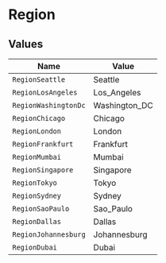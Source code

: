 # Region


## Values

| Name                 | Value                |
| -------------------- | -------------------- |
| `RegionSeattle`      | Seattle              |
| `RegionLosAngeles`   | Los_Angeles          |
| `RegionWashingtonDc` | Washington_DC        |
| `RegionChicago`      | Chicago              |
| `RegionLondon`       | London               |
| `RegionFrankfurt`    | Frankfurt            |
| `RegionMumbai`       | Mumbai               |
| `RegionSingapore`    | Singapore            |
| `RegionTokyo`        | Tokyo                |
| `RegionSydney`       | Sydney               |
| `RegionSaoPaulo`     | Sao_Paulo            |
| `RegionDallas`       | Dallas               |
| `RegionJohannesburg` | Johannesburg         |
| `RegionDubai`        | Dubai                |